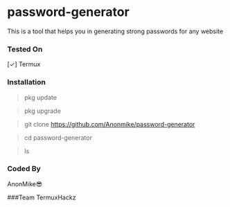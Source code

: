 # password-generator
This is a tool that helps you in generating strong passwords for any website

### Tested On
[✓] Termux

### Installation
 
> pkg update

> pkg upgrade

> git clone https://github.com/Anonmike/password-generator

> cd password-generator

> ls

### Coded By 
AnonMike😎

###Team
TermuxHackz

